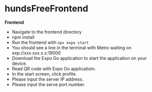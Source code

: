 # hundsFreeFrontend

**Frontend**

 - Navigate to the frontend directory
 - npm install
 - Run the frontend with `npx expo start`
 - You should see a line in the terminal with Metro waiting on exp://xxx.xxx.x.x:19000
 - Download the Expo Go application to start the application on your device.
 - Read QR code with Expo Go applicatioin.
 - In the start screen, click profile.
 - Please input the server IP address.
 - Please input the serve port number.